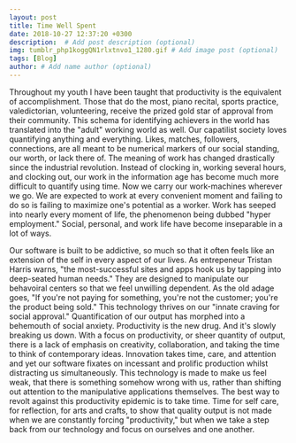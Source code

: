 ```yaml
---
layout: post
title: Time Well Spent
date: 2018-10-27 12:37:20 +0300
description:  # Add post description (optional)
img: tumblr_php1koggQN1rlxtnvo1_1280.gif # Add image post (optional)
tags: [Blog]
author: # Add name author (optional)
---
```


  Throughout my youth I have been taught that productivity is the equivalent of accomplishment. Those that do the most, piano recital, sports practice, valedictorian, volunteering, receive the prized gold star of approval from their community. This schema for identifying achievers in the world has translated into the "adult" working world as well. Our capatilist society loves quantifying anything and everything. Likes, matches, followers, connections, are all meant to be numerical markers of our social standing, our worth, or lack there of. The meaning of work has changed drastically since the industrial revolution. Instead of clocking in, working several hours, and clocking out, our work in the information age has become much more difficult to quantify using time. Now we carry our work-machines wherever we go. We are expected to work at every convenient moment and failing to do so is failing to maximize one's potential as a worker. Work has seeped into nearly every moment of life, the phenomenon being dubbed "hyper employment." Social, personal, and work life have become inseparable in a lot of ways. 
  
  Our software is built to be addictive, so much so that it often feels like an extension of the self in every aspect of our lives. As entrepeneur Tristan Harris warns, "the most-successful sites and apps hook us by tapping into deep-seated human needs." They are designed to manipulate our behavoiral centers so that we feel unwilling dependent. As the old adage goes, "If you're not paying for something, you're not the customer; you're the product being sold." This technology thrives on our "innate craving for social approval." Quantification of our output has morphed into a behemouth of social anxiety. Productivity is the new drug. And it's slowly breaking us down. With a focus on productivity, or sheer quantity of output, there is a lack of emphasis on creativity, collaboration, and taking the time to think of contemporary ideas. Innovation takes time, care, and attention and yet our software fixates on incessant and prolific production whilst distracting us simultaneously. This technology is made to make us feel weak, that there is something somehow wrong with us, rather than shifting out attention to the manipulative applications themselves. The best way to revolt against this productivity epidemic is to take time. Time for self care, for reflection, for arts and crafts, to show that quality output is not made when we are constantly forcing "productivity," but when we take a step back from our technology and focus on ourselves and one another. 

